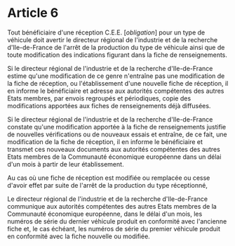 # Article 6

Tout bénéficiaire d'une réception C.E.E. [*obligation*] pour un type de véhicule doit avertir le directeur régional de l'industrie et de la recherche d'Ile-de-France de l'arrêt de la production du type de véhicule ainsi que de toute modification des indications figurant dans la fiche de renseignements.

Si le directeur régional de l'industrie et de la recherche d'Ile-de-France estime qu'une modification de ce genre n'entraîne pas une modification de la fiche de réception, ou l'établissement d'une nouvelle fiche de réception, il en informe le bénéficiaire et adresse aux autorités compétentes des autres Etats membres, par envois regroupés et périodiques, copie des modifications apportées aux fiches de renseignements déjà diffusées.

Si le directeur régional de l'industrie et de la recherche d'Ile-de-France constate qu'une modification apportée à la fiche de renseignements justifie de nouvelles vérifications ou de nouveaux essais et entraîne, de ce fait, une modification de la fiche de réception, il en informe le bénéficiaire et transmet ces nouveaux documents aux autorités compétentes des autres Etats membres de la Communauté économique européenne dans un délai d'un mois à partir de leur établissement.

Au cas où une fiche de réception est modifiée ou remplacée ou cesse d'avoir effet par suite de l'arrêt de la production du type réceptionné,

Le directeur régional de l'industrie et de la recherche d'Ile-de-France communique aux autorités compétentes des autres Etats membres de la Communauté économique européenne, dans le délai d'un mois, les numéros de série du dernier véhicule produit en conformité avec l'ancienne fiche et, le cas échéant, les numéros de série du premier véhicule produit en conformité avec la fiche nouvelle ou modifiée.
